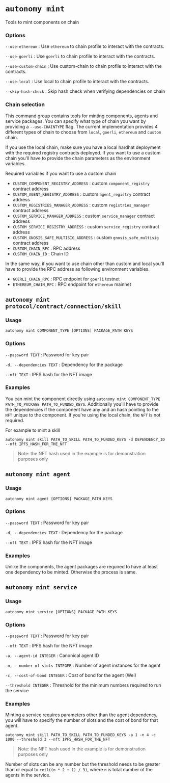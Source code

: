 # `autonomy mint`

Tools to mint components on chain

### Options

`--use-ethereum`
: Use `ethereum` to chain profile to interact with the contracts.

`--use-goerli`
: Use `goerli` to chain profile to interact with the contracts.

`--use-custom-chain`
: Use custom-chain to chain profile to interact with the contracts.

`--use-local`
: Use local to chain profile to interact with the contracts.

`--skip-hash-check`
: Skip hash check when verifying dependencies on chain

### Chain selection

This command group contains tools for minting components, agents and service packages. You can specify what type of chain you want by providing a `--use-CHAINTYPE` flag. The current implementation provides 4 different types of chain to choose from `local`, `goerli`, `ethereum` and `custom` chain. 

If you use the local chain, make sure you have a local hardhat deployment with the required registry contracts deployed. If you want to use a custom chain you'll have to provide the chain parameters as the environment variables.

Required variables if you want to use a custom chain

- `CUSTOM_COMPONENT_REGISTRY_ADDRESS` : custom `component_registry` contract address
- `CUSTOM_AGENT_REGISTRY_ADDRESS` : custom `agent_registry` contract address
- `CUSTOM_REGISTRIES_MANAGER_ADDRESS` : custom `registries_manager` contract address
- `CUSTOM_SERVICE_MANAGER_ADDRESS` : custom `service_manager` contract address
- `CUSTOM_SERVICE_REGISTRY_ADDRESS` : custom `service_registry` contract address
- `CUSTOM_GNOSIS_SAFE_MULTISIG_ADDRESS` : custom `gnosis_safe_multisig` contract address
- `CUSTOM_CHAIN_RPC` : RPC address
- `CUSTOM_CHAIN_ID` : Chain ID

In the same way, if you want to use chain other than custom and local you'll have to provide the RPC address as following environment variables.

- `GOERLI_CHAIN_RPC` : RPC endpoint for `goerli` testnet
- `ETHEREUM_CHAIN_RPC` : RPC endpoint for `ethereum` mainnet

## `autonomy mint protocol/contract/connection/skill`

### Usage

`autonomy mint COMPONENT_TYPE [OPTIONS] PACKAGE_PATH KEYS`

### Options

`--password TEXT`
: Password for key pair

`-d, --dependencies TEXT`
: Dependency for the package

`--nft TEXT`
: IPFS hash for the NFT image

### Examples

You can mint the component directly using `autonomy mint COMPONENT_TYPE PATH_TO_PACKAGE PATH_TO_FUNDED_KEYS`. Additionally you'll have to provide the dependencies if the component have any and an hash pointing to the `NFT` unique to the component. If you're using the local chain, the `NFT` is not required.

For example to mint a skill

`autonomy mint skill PATH_TO_SKILL PATH_TO_FUNDED_KEYS -d DEPENDENCY_ID --nft IPFS_HASH_FOR_THE_NFT` 

> Note: the NFT hash used in the example is for demonstration purposes only

## `autonomy mint agent`

### Usage

`autonomy mint agent [OPTIONS] PACKAGE_PATH KEYS`

### Options

`--password TEXT`
: Password for key pair

`-d, --dependencies TEXT`
: Dependency for the package

`--nft TEXT`
: IPFS hash for the NFT image

### Examples

Unlike the components, the agent packages are required to have at least one dependency to be minted. Otherwise the process is same.

## `autonomy mint service`

### Usage

`autonomy mint service [OPTIONS] PACKAGE_PATH KEYS`

### Options
  
`--password TEXT`
: Password for key pair

`--nft TEXT`
: IPFS hash for the NFT image

`-a, --agent-id INTEGER`
: Canonical agent ID

`-n, --number-of-slots INTEGER`
: Number of agent instances for the agent

`-c, --cost-of-bond INTEGER`
: Cost of bond for the agent (Wei)

`--threshold INTEGER`
: Threshold for the minimum numbers required to run the service

### Examples

Minting a service requires parameters other than the agent dependency, you will have to specify the number of slots and the cost of bond for that agent.

`autonomy mint skill PATH_TO_SKILL PATH_TO_FUNDED_KEYS -a 1 -n 4 -c 1000 --threshold 3 --nft IPFS_HASH_FOR_THE_NFT` 

> Note: the NFT hash used in the example is for demonstration purposes only

Number of slots can be any number but the threshold needs to be greater than or equal to `ceil((n * 2 + 1) / 3)`, where `n` is total number of the agents in the service.
